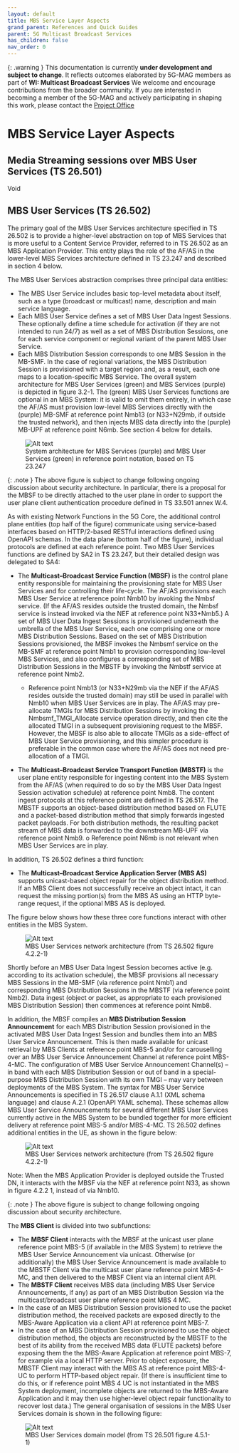 ```yaml
---
layout: default
title: MBS Service Layer Aspects
grand_parent: References and Quick Guides
parent: 5G Multicast Broadcast Services
has_children: false
nav_order: 0
---
```


{: .warning }
This documentation is currently **under development and subject to change**. It reflects outcomes elaborated by 5G-MAG members as part of **WI: Multicast Broadcast Services**
We welcome and encourage contributions from the broader community. If you are interested in becoming a member of the 5G-MAG and actively participating in shaping this work, please contact the [Project Office](https://www.5g-mag.com/contact)

# MBS Service Layer Aspects

## Media Streaming sessions over MBS User Services (TS 26.501)
Void

## MBS User Services (TS 26.502)
The primary goal of the MBS User Services architecture specified in TS 26.502 is to provide a higher-level abstraction on top of MBS Services that is more useful to a Content Service Provider, referred to in TS 26.502 as an MBS Application Provider. This entity plays the role of the AF/AS in the lower-level MBS Services architecture defined in TS 23.247 and described in section 4 below.

The MBS User Services abstraction comprises three principal data entities:
* The MBS User Service includes basic top-level metadata about itself, such as a type (broadcast or multicast) name, description and main service language.
*	Each MBS User Service defines a set of MBS User Data Ingest Sessions. These optionally define a time schedule for activation (if they are not intended to run 24/7) as well as a set of MBS Distribution Sessions, one for each service component or regional variant of the parent MBS User Service.
*	Each MBS Distribution Session corresponds to one MBS Session in the MB-SMF. In the case of regional variations, the MBS Distribution Session is provisioned with a target region and, as a result, each one maps to a location-specific MBS Service.
The overall system architecture for MBS User Services (green) and MBS Services (purple) is depicted in figure 3.2-1. The (green) MBS User Services functions are optional in an MBS System: it is valid to omit them entirely, in which case the AF/AS must provision low-level MBS Services directly with the (purple) MB-SMF at reference point Nmb13 (or N33+N29mb, if outside the trusted network), and then injects MBS data directly into the (purple) MB-UPF at reference point N6mb. See section 4 below for details.

<figure>
    <img src="https://github.com/user-attachments/assets/ed9b5a84-107e-4d9d-bb24-880ccd3d1e38" alt="Alt text" />
    <figcaption>System architecture for MBS Services (purple) and MBS User Services (green) in reference point notation, based on TS 23.247</figcaption>
</figure>

{: .note }
The above figure is subject to change following ongoing discussion about security architecture. In particular, there is a proposal for the MBSF to be directly attached to the user plane in order to support the user plane client authentication procedure defined in TS 33.501 annex W.4.

As with existing Network Functions in the 5G Core, the additional control plane entities (top half of the figure) communicate using service-based interfaces based on HTTP/2-based RESTful interactions defined using OpenAPI schemas. In the data plane (bottom half of the figure), individual protocols are defined at each reference point.
Two MBS User Services functions are defined by SA2 in TS 23.247, but their detailed design was delegated to SA4:

* The **Multicast–Broadcast Service Function (MBSF)** is the control plane entity responsible for maintaining the provisioning state for MBS User Services and for controlling their life-cycle. The AF/AS provisions each MBS User Service at reference point Nmb10 by invoking the Nmbsf service. (If the AF/AS resides outside the trusted domain, the Nmbsf service is instead invoked via the NEF at reference point N33+Nmb5.) A set of MBS User Data Ingest Sessions is provisioned underneath the umbrella of the MBS User Service, each one comprising one or more MBS Distribution Sessions. Based on the set of MBS Distribution Sessions provisioned, the MBSF invokes the Nmbsmf service on the MB-SMF at reference point Nmb1 to provision corresponding low-level MBS Services, and also configures a corresponding set of MBS Distribution Sessions in the MBSTF by invoking the Nmbstf service at reference point Nmb2.
  *	Reference point Nmb13 (or N33+N29mb via the NEF if the AF/AS resides outside the trusted domain) may still be used in parallel with Nmb10 when MBS User Services are in play. The AF/AS may pre-allocate TMGIs for MBS Distribution Sessions by invoking the Nmbsmf_TMGI_Allocate service operation directly, and then cite the allocated TMGI in a subsequent provisioning request to the MBSF. However, the MBSF is also able to allocate TMGIs as a side-effect of MBS User Service provisioning, and this simpler procedure is preferable in the common case where the AF/AS does not need pre-allocation of a TMGI.

* The **Multicast–Broadcast Service Transport Function (MBSTF)** is the user plane entity responsible for ingesting content into the MBS System from the AF/AS (when required to do so by the MBS User Data Ingest Session activation schedule) at reference point Nmb8. The content ingest protocols at this reference point are defined in TS 26.517. The MBSTF supports an object-based distribution method based on FLUTE and a packet-based distribution method that simply forwards ingested packet payloads. For both distribution methods, the resulting packet stream of MBS data is forwarded to the downstream MB-UPF via reference point Nmb9.
o	Reference point N6mb is not relevant when MBS User Services are in play.

In addition, TS 26.502 defines a third function:
* The **Multicast–Broadcast Service Application Server (MBS AS)** supports unicast-based object repair for the object distribution method. If an MBS Client does not successfully receive an object intact, it can request the missing portion(s) from the MBS AS using an HTTP byte-range request, if the optional MBS AS is deployed.

The figure below shows how these three core functions interact with other entities in the MBS System.

<figure>
    <img src="https://github.com/user-attachments/assets/fd5e7421-4aec-4303-8d9f-ca58e7614766" alt="Alt text" />
    <figcaption>MBS User Services network architecture (from TS 26.502 figure 4.2.2-1)</figcaption>
</figure>

Shortly before an MBS User Data Ingest Session becomes active (e.g. according to its activation schedule), the MBSF provisions all necessary MBS Sessions in the MB-SMF (via reference point Nmb1) and corresponding MBS Distribution Sessions in the MBSTF (via reference point Nmb2). Data ingest (object or packet, as appropriate to each provisioned MBS Distribution Session) then commences at reference point Nmb8.

In addition, the MBSF compiles an **MBS Distribution Session Announcement** for each MBS Distribution Session provisioned in the activated MBS User Data Ingest Session and bundles them into an MBS User Service Announcement. This is then made available for unicast retrieval by MBS Clients at reference point MBS-5 and/or for carouselling over an MBS User Service Announcement Channel at reference point MBS-4-MC. The configuration of MBS User Service Announcement Channel(s) – in band with each MBS Distribution Session or out of band in a special-purpose MBS Distribution Session with its own TMGI – may vary between deployments of the MBS System.
The syntax for MBS User Service Announcements is specified in TS 26.517 clause A.1.1 (XML schema language) and clause A.2.1 (OpenAPI YAML schema). These schemas allow MBS User Service Announcements for several different MBS User Services currently active in the MBS System to be bundled together for more efficient delivery at reference point MBS-5 and/or MBS-4-MC.
TS 26.502 defines additional entities in the UE, as shown in the figure below:

<figure>
    <img src="https://github.com/user-attachments/assets/d3f22dfd-ba92-45ec-a46e-58a01690296e" alt="Alt text" />
    <figcaption>MBS User Services network architecture (from TS 26.502 figure 4.2.2-1)</figcaption>
</figure>
Note: When the MBS Application Provider is deployed outside the Trusted DN, it interacts with the MBSF via the NEF at reference point N33, as shown in figure 4.2.2 1, instead of via Nmb10.

{: .note }
The above figure is subject to change following ongoing discussion about security architecture.

The **MBS Client** is divided into two subfunctions:
*	The **MBSF Client** interacts with the MBSF at the unicast user plane reference point MBS-5 (if available in the MBS System) to retrieve the MBS User Service Announcement via unicast. Otherwise (or additionally) the MBS User Service Announcement is made available to the MBSTF Client via the multicast user plane reference point MBS-4-MC, and then delivered to the MBSF Client via an internal client API.
*	The **MBSTF Client** receives MBS data (including MBS User Service Announcements, if any) as part of an MBS Distribution Session via the multicast/broadcast user plane reference point MBS 4 MC.
 * In the case of an MBS Distribution Session provisioned to use the packet distribution method, the received packets are exposed directly to the MBS-Aware Application via a client API at reference point MBS-7.
 * In the case of an MBS Distribution Session provisioned to use the object distribution method, the objects are reconstructed by the MBSTF to the best of its ability from the received MBS data (FLUTE packets) before exposing them the the MBS-Aware Application at reference point MBS-7, for example via a local HTTP server. Prior to object exposure, the MBSTF Client may interact with the MBS AS at reference point MBS-4-UC to perform HTTP-based object repair. (If there is insufficient time to do this, or if reference point MBS 4 UC is not instantiated in the MBS System deployment, incomplete objects are returned to the MBS-Aware Application and it may then use higher-level object repair functionality to recover lost data.)
The general organisation of sessions in the MBS User Services domain is shown in the following figure:

<figure>
    <img src="https://github.com/user-attachments/assets/2888744b-2503-4e94-b16c-29580f96c8df" alt="Alt text" />
    <figcaption>MBS User Services domain model (from TS 26.501 figure 4.5.1-1)</figcaption>
</figure>
